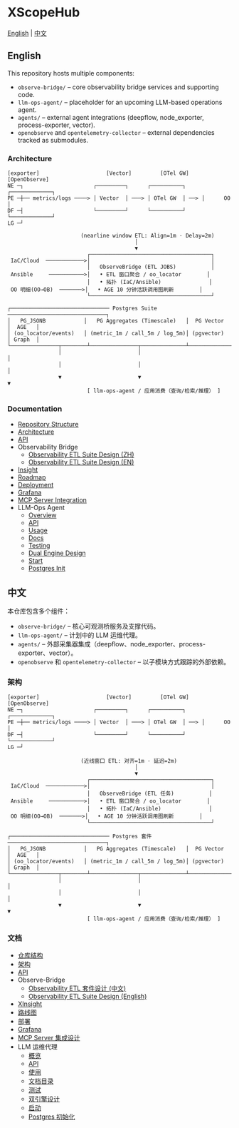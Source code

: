 # XScopeHub

[English](#english) | [中文](#中文)

## English

This repository hosts multiple components:

- `observe-bridge/` – core observability bridge services and supporting code.
- `llm-ops-agent/` – placeholder for an upcoming LLM-based operations agent.
- `agents/` – external agent integrations (deepflow, node_exporter, process-exporter, vector).
- `openobserve` and `opentelemetry-collector` – external dependencies tracked as submodules.

### Architecture

```text
[exporter]                     [Vector]         [OTel GW]        [OpenObserve]
NE ─┐                      ┌─────────┐      ┌──────────┐     ┌─────────────┐
PE ─┼── metrics/logs ────> │ Vector  │ ───> │ OTel GW  │ ──> │      OO      │
DF ─┤                      └─────────┘      └──────────┘     └─────────────┘
LG ─┘

                       (nearline window ETL: Align=1m · Delay=2m)
                                        │
                                        ▼
                         ┌──────────────────────────────────────┐
 IaC/Cloud  ────────────>│                                      │
                         │   ObserveBridge (ETL JOBS)           │
 Ansible     ───────────>│   • ETL 窗口聚合 / oo_locator        │
                         │   • 拓扑 (IaC/Ansible)               │
 OO 明细(OO→OB)  ───────>│   • AGE 10 分钟活跃调用图刷新        │
                         └──────────────────────────────────────┘

┌─────────────────────────────── Postgres Suite ───────────────────────────────┐
│   PG_JSONB            │   PG Aggregates (Timescale)   │  PG Vector  │  AGE   │
│ (oo_locator/events)   │ (metric_1m / call_5m / log_5m)│ (pgvector)  │ Graph  │
└───────────────┬────────┴───────────────┬──────────────┴─────────────┬────────┘
                │                        │                             │
                │                        │                             │
                ▼                        ▼                             ▼
                         [ llm-ops-agent / 应用消费（查询/检索/推理） ]
```

### Documentation

- [Repository Structure](docs/repository_structure.md)
- [Architecture](docs/architecture.md)
- [API](docs/api.md)
- Observability Bridge
  - [Observability ETL Suite Design (ZH)](docs/observe-bridge/Observability-ETL-Suite-Design-ZH.md)
  - [Observability ETL Suite Design (EN)](docs/observe-bridge/Observability-ETL-Suite-Design-EN.md)
- [Insight](docs/insight.md)
- [Roadmap](docs/roadmap.md)
- [Deployment](docs/deployment.md)
- [Grafana](docs/grafana.md)
- [MCP Server Integration](docs/mcp-server-integration.md)
- LLM-Ops Agent
  - [Overview](docs/llm-ops-agent/overview.md)
  - [API](docs/llm-ops-agent/api.md)
  - [Usage](docs/llm-ops-agent/usage.md)
  - [Docs](docs/llm-ops-agent/docs)
  - [Testing](docs/llm-ops-agent/testing.md)
  - [Dual Engine Design](docs/llm-ops-agent/dual-engine-design.md)
  - [Start](docs/llm-ops-agent/start.md)
  - [Postgres Init](docs/llm-ops-agent/postgres-init.md)

## 中文

本仓库包含多个组件：

- `observe-bridge/` – 核心可观测桥服务及支撑代码。
- `llm-ops-agent/` – 计划中的 LLM 运维代理。
- `agents/` – 外部采集器集成（deepflow、node_exporter、process-exporter、vector）。
- `openobserve` 和 `opentelemetry-collector` – 以子模块方式跟踪的外部依赖。

### 架构

```text
[exporter]                     [Vector]         [OTel GW]        [OpenObserve]
NE ─┐                      ┌─────────┐      ┌──────────┐     ┌─────────────┐
PE ─┼── metrics/logs ────> │ Vector  │ ───> │ OTel GW  │ ──> │      OO      │
DF ─┤                      └─────────┘      └──────────┘     └─────────────┘
LG ─┘

                       (近线窗口 ETL: 对齐=1m · 延迟=2m)
                                        │
                                        ▼
                         ┌──────────────────────────────────────┐
 IaC/Cloud  ────────────>│                                      │
                         │   ObserveBridge (ETL 任务)           │
 Ansible     ───────────>│   • ETL 窗口聚合 / oo_locator        │
                         │   • 拓扑 (IaC/Ansible)               │
 OO 明细(OO→OB)  ───────>│   • AGE 10 分钟活跃调用图刷新        │
                         └──────────────────────────────────────┘

┌─────────────────────────────── Postgres 套件 ───────────────────────────────┐
│   PG_JSONB            │   PG Aggregates (Timescale)   │  PG Vector  │  AGE   │
│ (oo_locator/events)   │ (metric_1m / call_5m / log_5m)│ (pgvector)  │ Graph  │
└───────────────┬────────┴───────────────┬──────────────┴─────────────┬────────┘
                │                        │                             │
                │                        │                             │
                ▼                        ▼                             ▼
                         [ llm-ops-agent / 应用消费（查询/检索/推理） ]
```

### 文档

- [仓库结构](docs/repository_structure.md)
- [架构](docs/architecture.md)
- [API](docs/api.md)
- Observe-Bridge
  - [Observability ETL 套件设计 (中文)](docs/observe-bridge/Observability-ETL-Suite-Design-ZH.md)
  - [Observability ETL Suite Design (English)](docs/observe-bridge/Observability-ETL-Suite-Design-EN.md)
- [XInsight](docs/insight.md)
- [路线图](docs/roadmap.md)
- [部署](docs/deployment.md)
- [Grafana](docs/grafana.md)
- [MCP Server 集成设计](docs/mcp-server-integration.md)
- LLM 运维代理
  - [概览](docs/llm-ops-agent/overview.md)
  - [API](docs/llm-ops-agent/api.md)
  - [使用](docs/llm-ops-agent/usage.md)
  - [文档目录](docs/llm-ops-agent/docs)
  - [测试](docs/llm-ops-agent/testing.md)
  - [双引擎设计](docs/llm-ops-agent/dual-engine-design.md)
  - [启动](docs/llm-ops-agent/start.md)
  - [Postgres 初始化](docs/llm-ops-agent/postgres-init.md)
